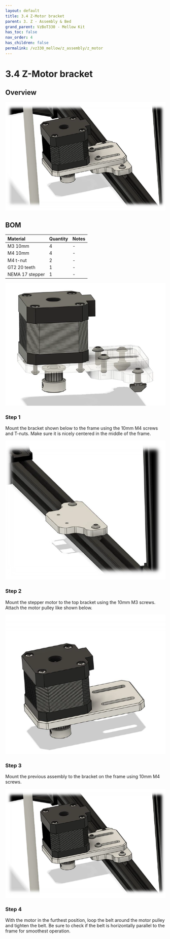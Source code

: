 ```yaml
---
layout: default
title: 3.4 Z-Motor bracket
parent: 3. Z - Assembly & Bed
grand_parent: VzBoT330 - Mellow Kit
has_toc: false
nav_order: 4
has_children: false
permalink: /vz330_mellow/z_assembly/z_motor
---
```


# 3.4 Z-Motor bracket

## Overview

![Z-Motor overview](../../assets/images/manual/vz330_mellow/z_assembly/z_motor/overview.png)

## BOM

| Material        | Quantity          | Notes |
|:-------------|:------------------|:------|
| M3 10mm           | 4 | -  |
| M4 10mm | 4 | - |
| M4 t-nut | 2 | - |
| GT2 20 teeth | 1 | - |
| NEMA 17 stepper | 1 | - |

![Z-Motor details](../../assets/images/manual/vz330_mellow/z_assembly/z_motor/details.png)

### Step 1

Mount the bracket shown below to the frame using the 10mm M4 screws and T-nuts. Make sure it is nicely centered in the middle of the frame.

![Step 1](../../assets/images/manual/vz330_mellow/z_assembly/z_motor/step1.png)

### Step 2

Mount the stepper motor to the top bracket using the 10mm M3 screws. Attach the motor pulley like shown below.

![Step 2](../../assets/images/manual/vz330_mellow/z_assembly/z_motor/step2.png)

### Step 3

Mount the previous assembly to the bracket on the frame using 10mm M4 screws.

![Step 3](../../assets/images/manual/vz330_mellow/z_assembly/z_motor/step3.png)

### Step 4

With the motor in the furthest position, loop the belt around the motor pulley and tighten the belt. Be sure to check if the belt is horizontally parallel to the frame for smoothest operation.